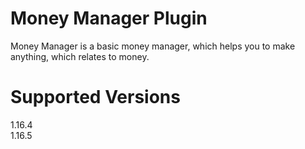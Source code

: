 ﻿# Money Manager Plugin

Money Manager is a basic money manager, which helps you to make anything, which relates to money.

# Supported Versions
1.16.4  
1.16.5
